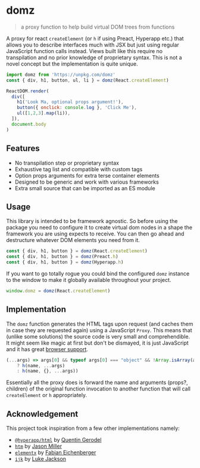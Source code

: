 # domz
> a proxy function to help build virtual DOM trees from functions

A proxy for react `createElement` (or `h` if using Preact, Hyperapp etc.) that allows you to describe interfaces much with JSX but just using regular JavaScript function calls instead. Views built like this require no transpilation and no prior knowledge of proprietary syntax. This is not a novel concept but the implementation is quite unique.

```js
import domz from 'https://unpkg.com/domz'
const { div, h1, button, ul, li } = domz(React.createElement)  

ReactDOM.render(
  div([
    h1('Look Ma, optional props argument!'),
    button({ onclick: console.log }, 'Click Me'),
    ul([1,2,3].map(li)),
  ]),
  document.body
)
```

## Features

- No transpilation step or proprietary syntax
- Exhaustive tag list and compatible with custom tags
- Option props arguments for extra terse container elements
- Designed to be generic and work with various frameworks
- Extra small source that can be imported as an ES module

## Usage

This library is intended to be framework agnostic. So before using the package you need to configure it to create virtual dom nodes in a shape the framework you are using expects to receive. You can then go ahead and destructure whatever DOM elements you need from it.

```js
const { div, h1, button } = domz(React.createElement)  
const { div, h1, button } = domz(Preact.h)
const { div, h1, button } = domz(Hyperapp.h)
```

If you want to go totally rogue you could bind the configured `domz` instance to the window to make it globally available throughout your project.

```js
window.domz = domz(React.createElement)
```

## Implementation

The `domz` function generates the HTML tags upon request (and caches them in case they are requested again) using a JavaScript `Proxy`. This means that (unlike some solutions) the source code is very small and comprehendible. It might seem like magic at first but don't be dismayed, it is just JavaScript and it has great [browser support](https://caniuse.com/#feat=proxy).

```js
(...args) => args[0] && typeof args[0] === "object" && !Array.isArray(args[0])
    ? h(name, ...args)
    : h(name, {}, ...args))
```

Essentially all the proxy does is forward the name and arguments (props?, children) of the original function invocation to another function that will call `createElement` or `h` appropriately.

## Acknowledgement

This project took inspiration from a few other implementations namely:

- [`@hyperapp/html`](https://github.com/Swizz/hyperapp-html) by [Quentin Gerodel](https://github.com/Swizz)
- [`htm`](https://github.com/developit/htm) by [Jason Miller](https://github.com/developit)
- [`elementx`](https://github.com/queckezz/elementx) by [Fabian Eichenberger](https://github.com/queckezz)
- [`ijk`](https://github.com/lukejacksonn/ijk) by [Luke Jackson](https://github.com/lukejacksonn)
